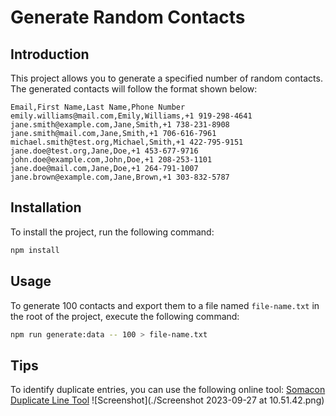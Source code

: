 # Generate Random Contacts

## Introduction

This project allows you to generate a specified number of random contacts. The generated contacts will follow the format shown below:

```csv
Email,First Name,Last Name,Phone Number
emily.williams@mail.com,Emily,Williams,+1 919-298-4641
jane.smith@example.com,Jane,Smith,+1 738-231-8908
jane.smith@mail.com,Jane,Smith,+1 706-616-7961
michael.smith@test.org,Michael,Smith,+1 422-795-9151
jane.doe@test.org,Jane,Doe,+1 453-677-9716
john.doe@example.com,John,Doe,+1 208-253-1101
jane.doe@mail.com,Jane,Doe,+1 264-791-1007
jane.brown@example.com,Jane,Brown,+1 303-832-5787
```

## Installation

To install the project, run the following command:

```bash
npm install
```

## Usage

To generate 100 contacts and export them to a file named `file-name.txt` in the root of the project, execute the following command:

```bash
npm run generate:data -- 100 > file-name.txt
```

## Tips

To identify duplicate entries, you can use the following online tool: [Somacon Duplicate Line Tool](https://www.somacon.com/p568.php)
![Screenshot](./Screenshot 2023-09-27 at 10.51.42.png)
